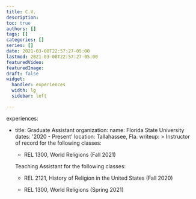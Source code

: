 ```yaml
---
title: C.V.
description:
toc: true
authors: []
tags: []
categories: []
series: []
date: 2021-03-08T22:57:27-05:00
lastmod: 2021-03-08T22:57:27-05:00
featuredVideo:
featuredImage:
draft: false
widget:
  handler: experiences
  width: lg
  sidebar: left

---
```


experiences:
  - title: Graduate Assistant
    organization:
      name: Florida State University
    dates: '2020 - Present'
    location: Tallahassee, Fla.
    writeup: >
      Instructor of record for the following classes:

      - REL 1300, World Religions (Fall 2021)

      Teaching Assistant for the following classes:

      - REL 2121, History of Religion in the United States (Fall 2020)

      - REL 1300, World Religions (Spring 2021)